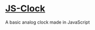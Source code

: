 # [JS-Clock](https://jaron-corapi.github.io/JS-Clock/clock.html)
A basic analog clock made in JavaScript
